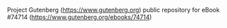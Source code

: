 Project Gutenberg (https://www.gutenberg.org) public repository for
eBook #74714 (https://www.gutenberg.org/ebooks/74714)
